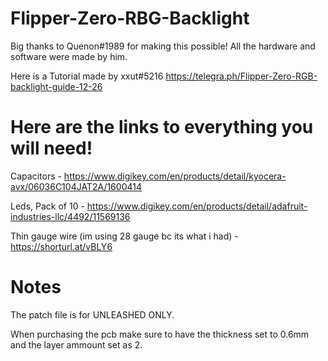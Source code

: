 # Flipper-Zero-RBG-Backlight

Big thanks to Quenon#1989 for making this possible! All the hardware and software were made by him.


Here is a Tutorial made by xxut#5216 https://telegra.ph/Flipper-Zero-RGB-backlight-guide-12-26










# Here are the links to everything you will need!


Capacitors - https://www.digikey.com/en/products/detail/kyocera-avx/06036C104JAT2A/1600414


Leds, Pack of 10 - https://www.digikey.com/en/products/detail/adafruit-industries-llc/4492/11569136


Thin gauge wire (im using 28 gauge bc its what i had) - https://shorturl.at/vBLY6

# Notes
The patch file is for UNLEASHED ONLY.

When purchasing the pcb make sure to have the thickness set to 0.6mm and the layer ammount set as 2.
